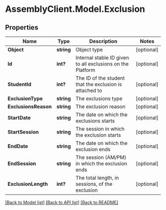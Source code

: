 # AssemblyClient.Model.Exclusion
## Properties

Name | Type | Description | Notes
------------ | ------------- | ------------- | -------------
**Object** | **string** | Object type | [optional] 
**Id** | **int?** | Internal stable ID given to all exclusions on the Platform | [optional] 
**StudentId** | **int?** | The ID of the student that the exclusion is attached to | [optional] 
**ExclusionType** | **string** | The exclusions type | [optional] 
**ExclusionsReason** | **string** | The exclusion reason | [optional] 
**StartDate** | **string** | The date on which the exclusions starts | [optional] 
**StartSession** | **string** | The session in which the exclusion starts | [optional] 
**EndDate** | **string** | The date on which the exclusion ends | [optional] 
**EndSession** | **string** | The session (AM/PM) in which the exclusion ends | [optional] 
**ExclusionLength** | **int?** | The total length, in sessions, of the exclusion | [optional] 

[[Back to Model list]](../README.md#documentation-for-models) [[Back to API list]](../README.md#documentation-for-api-endpoints) [[Back to README]](../README.md)

